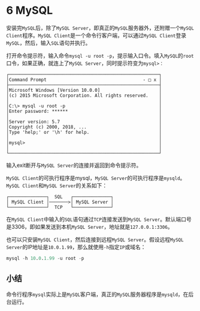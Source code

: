# 6 MySQL

安装完`MySQL`后，除了`MySQL Server`，即真正的`MySQL`服务器外，还附赠一个``MySQL Client``程序。`MySQL Client`是一个命令行客户端，可以通过`MySQL Client`登录`MySQL`，然后，输入`SQL`语句并执行。

打开命令提示符，输入命令`mysql -u root -p`，提示输入口令。填入`MySQL`的`root`口令，如果正确，就连上了`MySQL Server`，同时提示符变为`mysql>：`

```
┌────────────────────────────────────────────────────────┐
│Command Prompt                                    - □ x │
├────────────────────────────────────────────────────────┤
│Microsoft Windows [Version 10.0.0]                      │
│(c) 2015 Microsoft Corporation. All rights reserved.    │
│                                                        │
│C:\> mysql -u root -p                                   │
│Enter password: ******                                  │
│                                                        │
│Server version: 5.7                                     │
│Copyright (c) 2000, 2018, ...                           │
│Type 'help;' or '\h' for help.                          │
│                                                        │
│mysql>                                                  │
│                                                        │
└────────────────────────────────────────────────────────┘
```

输入exit断开与`MySQL Server`的连接并返回到命令提示符。

 `MySQL Client`的可执行程序是mysql，`MySQL Server`的可执行程序是`mysqld`。
`MySQL Client`和`MySQL Server`的关系如下：

```
┌──────────────┐  SQL   ┌──────────────┐
│ MySQL Client │───────>│ MySQL Server │
└──────────────┘  TCP   └──────────────┘
```

在`MySQL Client`中输入的`SQL`语句通过`TCP`连接发送到`MySQL Server`。默认端口号是3306，即如果发送到本机`MySQL Server`，地址就是`127.0.0.1:3306`。

也可以只安装`MySQL Client`，然后连接到远程`MySQL Server`。假设远程`MySQL Server`的IP地址是`10.0.1.99`，那么就使用`-h`指定`IP`或域名：

```sql
mysql -h 10.0.1.99 -u root -p
```

## 小结
命令行程序`mysql`实际上是`MySQL`客户端，真正的`MySQL`服务器程序是`mysqld`，在后台运行。